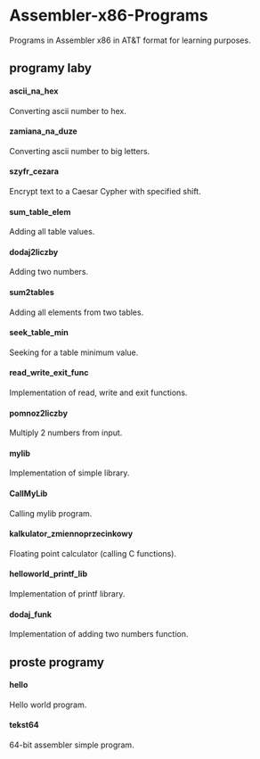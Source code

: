 # Assembler-x86-Programs
Programs in Assembler x86 in AT&T format for learning purposes.

## programy laby
#### ascii_na_hex
Converting ascii number to hex.
#### zamiana_na_duze
Converting ascii number to big letters.
#### szyfr_cezara
Encrypt text to a Caesar Cypher with specified shift.
#### sum_table_elem
Adding all table values.
#### dodaj2liczby
Adding two numbers.
#### sum2tables
Adding all elements from two tables.
#### seek_table_min
Seeking for a table minimum value.
#### read_write_exit_func
Implementation of read, write and exit functions. 
#### pomnoz2liczby
Multiply 2 numbers from input.
#### mylib
Implementation of simple library.
#### CallMyLib
Calling mylib program.
#### kalkulator_zmiennoprzecinkowy
Floating point calculator (calling C functions).
#### helloworld_printf_lib
Implementation of printf library.
#### dodaj_funk
Implementation of adding two numbers function.

## proste programy
#### hello
Hello world program.
#### tekst64
64-bit assembler simple program.

